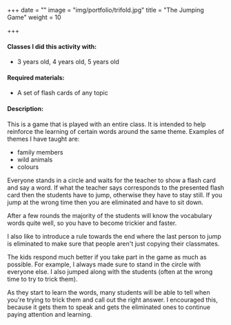 +++
date = ""
image = "img/portfolio/trifold.jpg"
title = "The Jumping Game"
weight = 10

+++

#### Classes I did this activity with:

* 3 years old, 4 years old, 5 years old

#### Required materials:

* A set of flash cards of any topic

#### Description:

This is a game that is played with an entire class. It is intended to help reinforce the learning of certain words around the same theme. Examples of themes I have taught are:

* family members
* wild animals
* colours

Everyone stands in a circle and waits for the teacher to show a flash card and say a word. If what the teacher says corresponds to the presented flash card then the students have to jump, otherwise they have to stay still. If you jump at the wrong time then you are eliminated and have to sit down.

After a few rounds the majority of the students will know the vocabulary words quite well, so you have to become trickier and faster.

I also like to introduce a rule towards the end where the last person to jump is eliminated to make sure that people aren't just copying their classmates.

The kids respond much better if you take part in the game as much as possible. For example, I always made sure to stand in the circle with everyone else. I also jumped along with the students (often at the wrong time to try to trick them).

As they start to learn the words, many students will be able to tell when you're trying to trick them and call out the right answer. I encouraged this, because it gets them to speak and gets the eliminated ones to continue paying attention and learning.